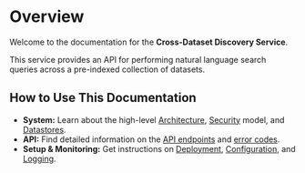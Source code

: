 # Overview

Welcome to the documentation for the **Cross-Dataset Discovery Service**.

This service provides an API for performing natural language search queries across a pre-indexed collection of datasets.

## How to Use This Documentation

- **System:** Learn about the high-level [Architecture](./architecture.md), [Security](./security.md) model, and [Datastores](./datastore.md).
- **API:** Find detailed information on the [API endpoints](./api-overview.md) and [error codes](./error-codes.md).
- **Setup & Monitoring:** Get instructions on [Deployment](./deployment.md), [Configuration](./configuration.md), and [Logging](./logging.md).
